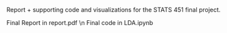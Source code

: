 Report + supporting code and visualizations for the STATS 451 final project.

Final Report in report.pdf \n
Final code in LDA.ipynb
